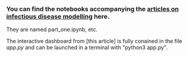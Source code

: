 ### You can find the notebooks accompanying the [articles on infectious disease modelling](https://towardsdatascience.com/infectious-disease-modelling-part-i-understanding-sir-28d60e29fdfc) here.

They are named part_one.ipynb, etc.

The interactive dashboard from [this article] is fully conained in the file _app.py_ and can be launched in a terminal with "python3 app.py". 
